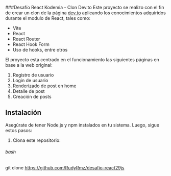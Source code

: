 ###Desafío React Kodemia - Clon Dev.to
Este proyecto se realizo con el fin de crear un clon de la página [dev.to](https://dev.to/ "dev.to") aplicando los conocimientos adquiridos durante el modulo de React, tales como:

- Vite
- React
- React Router
- React Hook Form
- Uso de hooks, entre otros

El proyecto esta centrado en el funcionamiento las siguientes páginas en base a la web original:

1. Registro de usuario
2. Login de usuario
3. Renderizado de post en home
4. Detalle de post
5. Creación de posts

## Instalación

Asegúrate de tener Node.js y npm instalados en tu sistema. Luego, sigue estos pasos:

1. Clona este repositorio:

###### bash

git clone https://github.com/RudyRmz/desafio-react29js
